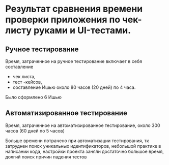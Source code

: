 # Результат сравнения времени проверки приложения по чек-листу руками и UI-тестами.

## Ручное тестирование

Время, затраченное на ручное тестирование включает в себя составление
- чек листа, 
- тест -кейсов, 
- составление Ишью 
около 80 часов (20 дней) по 4 часа.

Было оформлено 6 Ишью

## Автоматизированное тестирование

Время, затраченное на автоматизированное тестирование, около 300 часов (60 дней по 5 часов)

Больше времени потрачено при автоматизации тестирования, тк затруднен поиск уникальных идентификаторов, небольшой практике в написании кода, настройки проекта заняли достаточно большое время, долгий поиск причин падения тестов